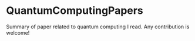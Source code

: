 
# QuantumComputingPapers

Summary of paper related to quantum computing I read.
Any contribution is welcome!
